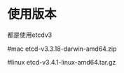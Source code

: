 使用版本
============
都是使用etcdv3

#mac
etcd-v3.3.18-darwin-amd64.zip

#linux
etcd-v3.4.1-linux-amd64.tar.gz

